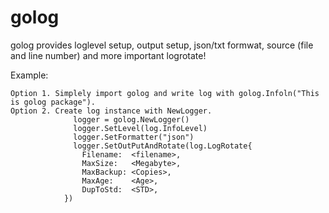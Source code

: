 # golog
golog provides loglevel setup, output setup, json/txt formwat, source (file and line number) and more important logrotate!

Example: 

    Option 1. Simplely import golog and write log with golog.Infoln("This is golog package"). 
    Option 2. Create log instance with NewLogger. 
    	          logger = golog.NewLogger()
	              logger.SetLevel(log.InfoLevel)
	              logger.SetFormatter("json")
	              logger.SetOutPutAndRotate(log.LogRotate{
                    Filename:  <filename>,
                    MaxSize:   <Megabyte>,
                    MaxBackup: <Copies>,
                    MaxAge:    <Age>,
                    DupToStd:  <STD>,
                })
